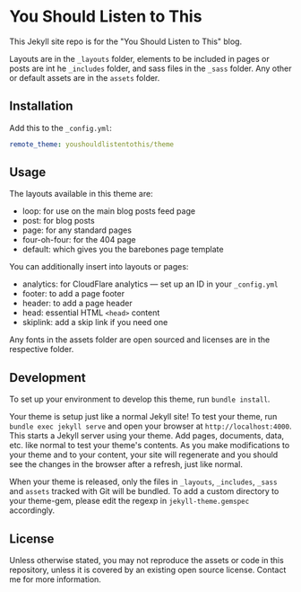 # You Should Listen to This

This Jekyll site repo is for the "You Should Listen to This" blog.

Layouts are in the `_layouts` folder, elements to be included in pages or posts are int he `_includes` folder, and sass files in the `_sass` folder. Any other or default assets are in the `assets` folder.


## Installation

Add this to the `_config.yml`:

```yaml
remote_theme: youshouldlistentothis/theme
```

## Usage

The layouts available in this theme are:

- loop: for use on the main blog posts feed page
- post: for blog posts
- page: for any standard pages
- four-oh-four: for the 404 page
- default: which gives you the barebones page template

You can additionally insert into layouts or pages:

- analytics: for CloudFlare analytics — set up an ID in your `_config.yml`
- footer: to add a page footer
- header: to add a page header
- head: essential HTML `<head>` content
- skiplink: add a skip link if you need one

Any fonts in the assets folder are open sourced and licenses are in the respective folder.

## Development

To set up your environment to develop this theme, run `bundle install`.

Your theme is setup just like a normal Jekyll site! To test your theme, run `bundle exec jekyll serve` and open your browser at `http://localhost:4000`. This starts a Jekyll server using your theme. Add pages, documents, data, etc. like normal to test your theme's contents. As you make modifications to your theme and to your content, your site will regenerate and you should see the changes in the browser after a refresh, just like normal.

When your theme is released, only the files in `_layouts`, `_includes`, `_sass` and `assets` tracked with Git will be bundled.
To add a custom directory to your theme-gem, please edit the regexp in `jekyll-theme.gemspec` accordingly.

## License

Unless otherwise stated, you may not reproduce the assets or code in this repository, unless it is covered by an existing open source license. Contact me for more information.
